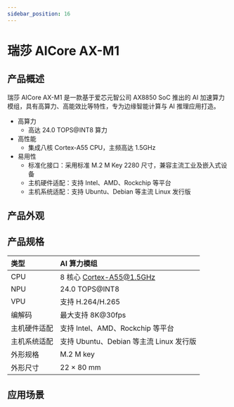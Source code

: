 ```yaml
---
sidebar_position: 16
---
```


# 瑞莎 AICore AX-M1

## 产品概述

瑞莎 AICore AX-M1 是一款基于爱芯元智公司 AX8850 SoC 推出的 AI 加速算力模组，具有高算力、高能效比等特性，专为边缘智能计算与 AI 推理应用打造。

- 高算力
  - 高达 24.0 TOPS@INT8 算力
- 高性能
  - 集成八核 Cortex-A55 CPU，主频高达 1.5GHz
- 易用性
  - 标准化接口：采用标准 M.2 M Key 2280 尺寸，兼容主流工业及嵌入式设备
  - 主机硬件适配：支持 Intel、AMD、Rockchip 等平台
  - 主机系统适配：支持 Ubuntu、Debian 等主流 Linux 发行版

## 产品外观

<!-- <div style={{textAlign: 'center'}}>
   AICore AX-M1 模块正面
   <img src="/img/aicore-ax-m1/ax-m1-top.webp" style={{width: '60%', maxWidth: '800px'}} />
   AICore AX-M1 模块背面
    <img src="/img/aicore-ax-m1/ax-m1-bottom.webp" style={{width: '60%', maxWidth: '800px'}} />
</div> -->


## 产品规格

| 类型         | AI 算力模组                        |
| :----------- | :--------------------------------- |
| CPU          | 8 核心 Cortex-A55@1.5GHz            |
| NPU          | 24.0 TOPS@INT8                     |
| VPU          | 支持 H.264/H.265                    |
| 编解码       | 最大支持 8K@30fps                  |
| 主机硬件适配 | 支持 Intel、AMD、Rockchip 等平台    |
| 主机系统适配 | 支持 Ubuntu、Debian 等主流 Linux 发行版 |
| 外形规格     | M.2 M key                          |
| 外形尺寸     | 22 × 80 mm                         |

## 应用场景

